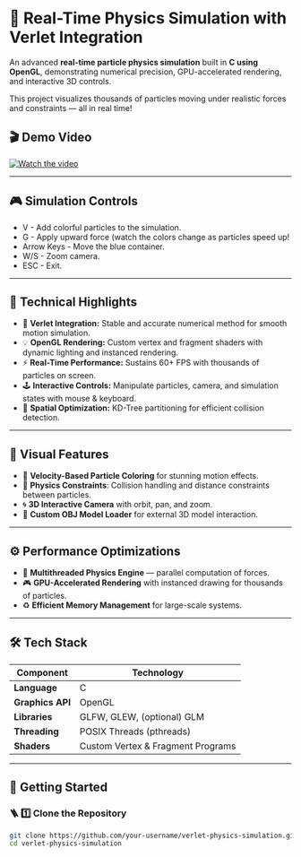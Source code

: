 # 🎯 Real-Time Physics Simulation with Verlet Integration

An advanced **real-time particle physics simulation** built in **C using OpenGL**, demonstrating numerical precision, GPU-accelerated rendering, and interactive 3D controls.  

This project visualizes thousands of particles moving under realistic forces and constraints — all in real time!

## 🎬 Demo Video

[![Watch the video](https://img.youtube.com/vi/<VIDEO_ID>/0.jpg)](https://youtu.be/<VIDEO_ID>)

---

## 🎮 Simulation Controls

-  V - Add colorful particles to the simulation.
-  G - Apply upward force (watch the colors change as particles speed up!
-  Arrow Keys - Move the blue container.
-  W/S - Zoom camera.
-  ESC - Exit.

---

## 🔬 Technical Highlights

- 🧮 **Verlet Integration:** Stable and accurate numerical method for smooth motion simulation.  
- 💡 **OpenGL Rendering:** Custom vertex and fragment shaders with dynamic lighting and instanced rendering.  
- ⚡ **Real-Time Performance:** Sustains 60+ FPS with thousands of particles on screen.  
- 🕹️ **Interactive Controls:** Manipulate particles, camera, and simulation states with mouse & keyboard.  
- 🧱 **Spatial Optimization:** KD-Tree partitioning for efficient collision detection.  

---

## 🎨 Visual Features

- 🌈 **Velocity-Based Particle Coloring** for stunning motion effects.  
- 🔗 **Physics Constraints**: Collision handling and distance constraints between particles.  
- 🌀 **3D Interactive Camera** with orbit, pan, and zoom.  
- 🧩 **Custom OBJ Model Loader** for external 3D model interaction.  

---

## ⚙️ Performance Optimizations

- 🧵 **Multithreaded Physics Engine** — parallel computation of forces.  
- 🎮 **GPU-Accelerated Rendering** with instanced drawing for thousands of particles.  
- ♻️ **Efficient Memory Management** for large-scale systems.  

---

## 🛠️ Tech Stack

| Component | Technology |
|------------|-------------|
| **Language** | C |
| **Graphics API** | OpenGL |
| **Libraries** | GLFW, GLEW, (optional) GLM |
| **Threading** | POSIX Threads (pthreads) |
| **Shaders** | Custom Vertex & Fragment Programs |

---

## 🧭 Getting Started

### 🪜 1️⃣ Clone the Repository
```bash
git clone https://github.com/your-username/verlet-physics-simulation.git
cd verlet-physics-simulation
